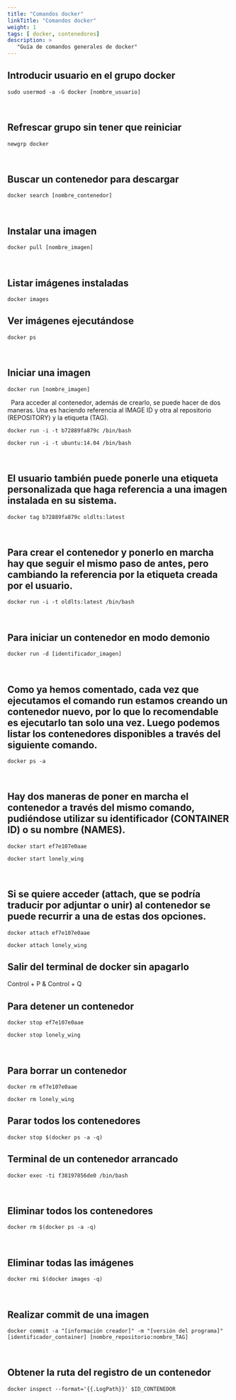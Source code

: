 ```yaml
---
title: "Comandos docker"
linkTitle: "Comandos docker"
weight: 1 
tags: [ docker, contenedores]
description: >
   "Guía de comandos generales de docker" 
---
```


## Introducir usuario en el grupo docker
``` shell
sudo usermod -a -G docker [nombre_usuario]
```
 
## Refrescar grupo sin tener que reiniciar
``` shell
newgrp docker
```
 
## Buscar un contenedor para descargar
``` shell
docker search [nombre_contenedor]
```
 
## Instalar una imagen
``` shell
docker pull [nombre_imagen]
```
 
## Listar imágenes instaladas
``` shell
docker images
```

## Ver imágenes ejecutándose
``` shell
docker ps
```
 
## Iniciar una imagen
``` shell
docker run [nombre_imagen]
```
 
Para acceder al contenedor, además de crearlo, se puede hacer de dos maneras. Una es haciendo referencia al IMAGE ID y otra al repositorio (REPOSITORY) y la etiqueta (TAG).
``` shell
docker run -i -t b72889fa879c /bin/bash
```
``` shell
docker run -i -t ubuntu:14.04 /bin/bash
```
 
## El usuario también puede ponerle una etiqueta personalizada que haga referencia a una imagen instalada en su sistema.
``` shell
docker tag b72889fa879c oldlts:latest
```
 
## Para crear el contenedor y ponerlo en marcha hay que seguir el mismo paso de antes, pero cambiando la referencia por la etiqueta creada por el usuario.
``` shell
docker run -i -t oldlts:latest /bin/bash
```
 
## Para iniciar un contenedor en modo demonio
``` shell
docker run -d [identificador_imagen]
```
 
 
## Como ya hemos comentado, cada vez que ejecutamos el comando run estamos creando un contenedor nuevo, por lo que lo recomendable es ejecutarlo tan solo una vez. Luego podemos listar los contenedores disponibles a través del siguiente comando.
``` shell
docker ps -a
```
 
## Hay dos maneras de poner en marcha el contenedor a través del mismo comando, pudiéndose utilizar su identificador (CONTAINER ID) o su nombre (NAMES).
``` shell
docker start ef7e107e0aae
```
``` shell
docker start lonely_wing
```
 
## Si se quiere acceder  (attach, que se podría traducir por adjuntar o unir) al contenedor se puede recurrir a una de estas dos opciones.
``` shell
docker attach ef7e107e0aae
```
``` shell
docker attach lonely_wing
```

##  Salir del terminal de docker sin apagarlo
Control + P  & Control + Q 

## Para detener un contenedor
``` shell
docker stop ef7e107e0aae
```

``` shell
docker stop lonely_wing
```
 
## Para borrar un contenedor
``` shell
docker rm ef7e107e0aae
```
``` shell
docker rm lonely_wing
```

## Parar todos los contenedores
``` shell
docker stop $(docker ps -a -q)
```

## Terminal de un contenedor arrancado
``` shell
docker exec -ti f38197856de0 /bin/bash
```
 
## Eliminar todos los contenedores
``` shell
docker rm $(docker ps -a -q)
```
 
## Eliminar todas las imágenes
``` shell
docker rmi $(docker images -q)
```
 
## Realizar commit de una imagen
``` shell
docker commit -a "[información creador]" -m "[versión del programa]" [identificador_container] [nombre_repositorio:nombre_TAG]
```
 
## Obtener la ruta del registro de un contenedor
``` shell
docker inspect --format='{{.LogPath}}' $ID_CONTENEDOR
```